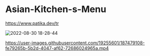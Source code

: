 # Asian-Kitchen-s-Menu
https://www.patika.dev/tr


![2022-08-30 18-28-44](https://user-images.githubusercontent.com/19255601/187479026-1ebbe46a-5a61-4c01-8b64-c1e2b939009b.gif)




https://user-images.githubusercontent.com/19255601/187479108-fe79265b-5b2d-4047-af62-72686024965a.mp4

